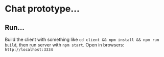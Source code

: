 # Chat prototype…

## Run…

Build the client with something like `cd client && npm install && npm run build`, then 
run server with `npm start`. Open in browsers: `http://localhost:3334`

